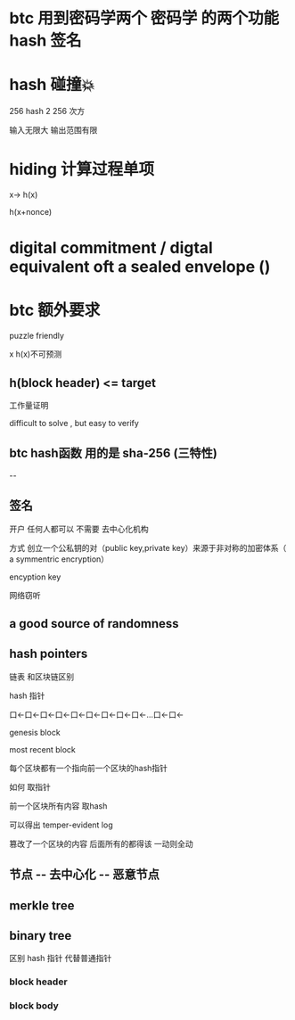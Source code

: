 # btc 用到密码学两个  密码学 的两个功能 hash  签名

# hash 碰撞💥

256 hash 2 256 次方

输入无限大 输出范围有限

# hiding 计算过程单项

x-> h(x)

h(x+nonce)

# digital commitment / digtal equivalent oft a sealed envelope ()

# btc 额外要求

puzzle friendly

x h(x)不可预测

## h(block header) <= target

工作量证明

difficult to solve , but easy to verify

## btc hash函数 用的是 sha-256 (三特性)


--
## 签名

开户 任何人都可以 不需要 去中心化机构

方式 创立一个公私钥的对（public key,private key）来源于非对称的加密体系（ a symmentric encryption）

encyption key 

网络窃听

## a good source of randomness

## hash pointers

链表 和区块链区别

hash 指针

口<-口<-口<-口<-口<-口<-口<-口<-口<-...口<-口<-

genesis block

most recent block

每个区块都有一个指向前一个区块的hash指针

如何 取指针

前一个区块所有内容 取hash

可以得出  temper-evident log

篡改了一个区块的内容 后面所有的都得该 一动则全动

## 节点 -- 去中心化  -- 恶意节点

## merkle tree 

## binary tree

区别  hash 指针 代替普通指针 

### block header

### block body



 

